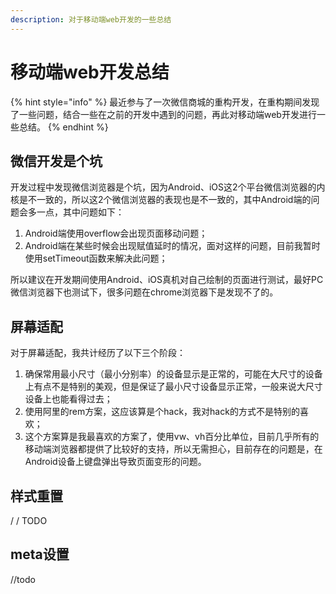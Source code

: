 ```yaml
---
description: 对于移动端web开发的一些总结
---
```


# 移动端web开发总结

{% hint style="info" %}
最近参与了一次微信商城的重构开发，在重构期间发现了一些问题，结合一些在之前的开发中遇到的问题，再此对移动端web开发进行一些总结。
{% endhint %}

## 微信开发是个坑

开发过程中发现微信浏览器是个坑，因为Android、iOS这2个平台微信浏览器的内核是不一致的，所以这2个微信浏览器的表现也是不一致的，其中Android端的问题会多一点，其中问题如下：

1. Android端使用overflow会出现页面移动问题；
2. Android端在某些时候会出现赋值延时的情况，面对这样的问题，目前我暂时使用setTimeout函数来解决此问题；

所以建议在开发期间使用Android、iOS真机对自己绘制的页面进行测试，最好PC微信浏览器下也测试下，很多问题在chrome浏览器下是发现不了的。

## 屏幕适配

对于屏幕适配，我共计经历了以下三个阶段：

1. 确保常用最小尺寸（最小分别率）的设备显示是正常的，可能在大尺寸的设备上有点不是特别的美观，但是保证了最小尺寸设备显示正常，一般来说大尺寸设备上也能看得过去；
2. 使用阿里的rem方案，这应该算是个hack，我对hack的方式不是特别的喜欢；
3. 这个方案算是我最喜欢的方案了，使用vw、vh百分比单位，目前几乎所有的移动端浏览器都提供了比较好的支持，所以无需担心，目前存在的问题是，在Android设备上键盘弹出导致页面变形的问题。

## 样式重置

/ / TODO

## meta设置

//todo


